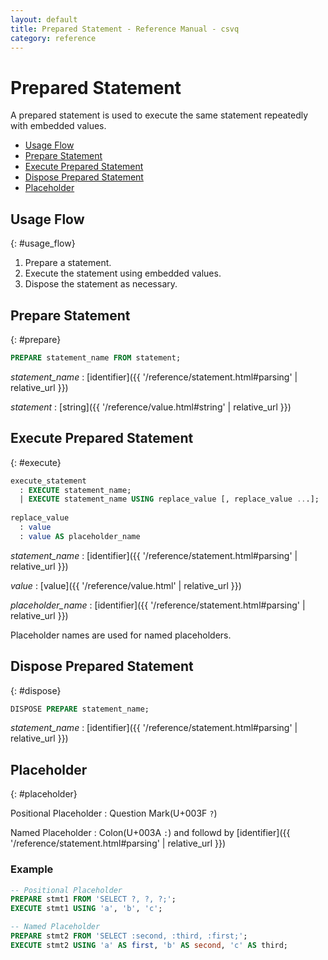 ```yaml
---
layout: default
title: Prepared Statement - Reference Manual - csvq
category: reference
---
```


# Prepared Statement

A prepared statement is used to execute the same statement repeatedly with embedded values.

* [Usage Flow](#usage_flow)
* [Prepare Statement](#prepare)
* [Execute Prepared Statement](#execute)
* [Dispose Prepared Statement](#dispose)
* [Placeholder](#placeholder)

## Usage Flow
{: #usage_flow}

1. Prepare a statement.
2. Execute the statement using embedded values.
3. Dispose the statement as necessary.

## Prepare Statement
{: #prepare}

```sql
PREPARE statement_name FROM statement;
```

_statement_name_
: [identifier]({{ '/reference/statement.html#parsing' | relative_url }})

_statement_
: [string]({{ '/reference/value.html#string' | relative_url }})


## Execute Prepared Statement
{: #execute}

```sql
execute_statement
  : EXECUTE statement_name;
  | EXECUTE statement_name USING replace_value [, replace_value ...];
  
replace_value
  : value
  : value AS placeholder_name
```

_statement_name_
: [identifier]({{ '/reference/statement.html#parsing' | relative_url }})

_value_
: [value]({{ '/reference/value.html' | relative_url }})

_placeholder_name_
: [identifier]({{ '/reference/statement.html#parsing' | relative_url }})

  Placeholder names are used for named placeholders.


## Dispose Prepared Statement
{: #dispose}

```sql
DISPOSE PREPARE statement_name;
```

_statement_name_
: [identifier]({{ '/reference/statement.html#parsing' | relative_url }})

## Placeholder
{: #placeholder}

Positional Placeholder
: Question Mark(U+003F `?`)

Named Placeholder
: Colon(U+003A `:`) and followd by [identifier]({{ '/reference/statement.html#parsing' | relative_url }})

### Example

```sql
-- Positional Placeholder
PREPARE stmt1 FROM 'SELECT ?, ?, ?;';
EXECUTE stmt1 USING 'a', 'b', 'c';

-- Named Placeholder
PREPARE stmt2 FROM 'SELECT :second, :third, :first;';
EXECUTE stmt2 USING 'a' AS first, 'b' AS second, 'c' AS third;
```